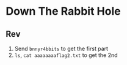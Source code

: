 # Down The Rabbit Hole
## Rev

1. Send `bnnyr4bbits` to get the first part
2. `ls`, `cat aaaaaaaaflag2.txt` to get the 2nd
